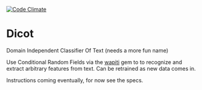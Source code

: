 <!---
[![Build Status](https://travis-ci.org/wstrinz/dicot.png?branch=master)](https://travis-ci.org/wstrinz/dicot)
-->
[![Code Climate](https://codeclimate.com/github/wstrinz/dicot.png)](https://codeclimate.com/github/wstrinz/dicot)


Dicot
=====

Domain Independent Classifier Of Text (needs a more fun name)

Use Conditional Random Fields via the [wapiti](https://github.com/inukshuk/wapiti-ruby) gem to to recognize and extract arbitrary features from text.
Can be retrained as new data comes in.

Instructions coming eventually, for now see the specs.
